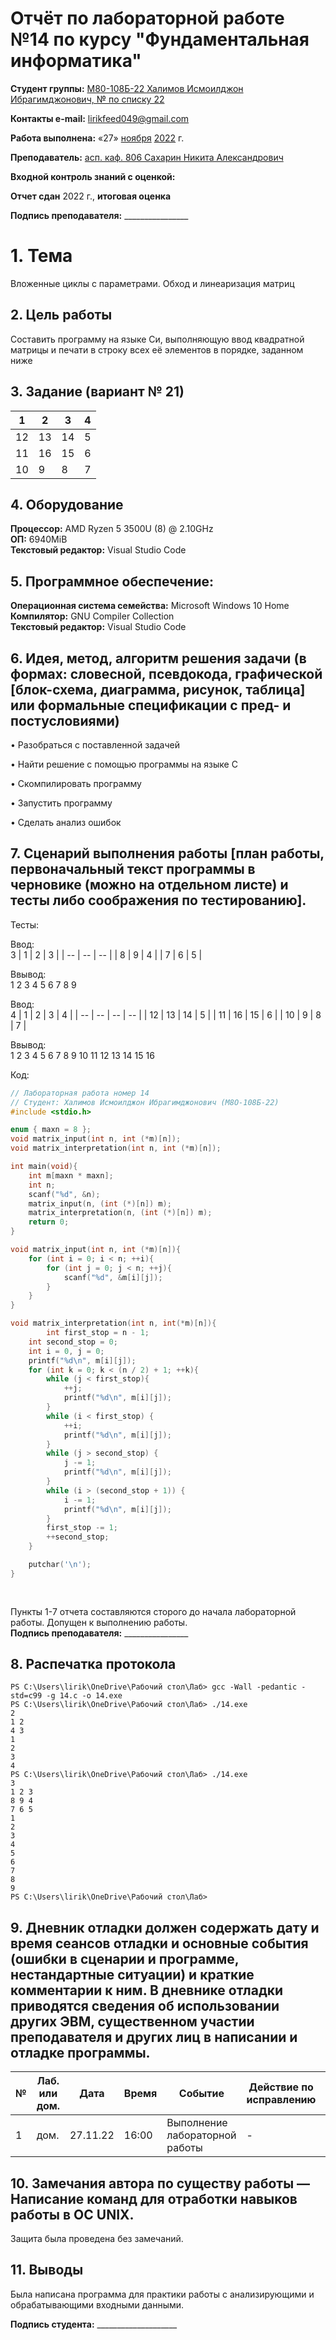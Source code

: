 # Отчёт по лабораторной работе №14 по курсу "Фундаментальная информатика"

<b>Студент группы:</b> <ins>М80-108Б-22 Халимов Исмоилджон Ибрагимджонович, № по списку 22</ins> 

<b>Контакты e-mail:</b> <ins>lirikfeed049@gmail.com</ins>

<b>Работа выполнена:</b> «27» <ins>ноября</ins> <ins>2022</ins> г.

<b>Преподаватель:</b> <ins>асп. каф. 806 Сахарин Никита Александрович</ins>

<b>Входной контроль знаний с оценкой:</b> <ins></ins>

<b>Отчет сдан</b>  <ins></ins>  <ins> </ins> 2022 г., <b>итоговая оценка</b>  <ins></ins>

<b>Подпись преподавателя:</b> ________________


# 1. Тема
Вложенные циклы с параметрами. Обход и линеаризация матриц
## 2. Цель работы
Составить программу на языке Си, выполняющую ввод квадратной матрицы и печати в строку всех её элементов в порядке, заданном ниже
## 3. Задание (вариант № 21)
| 1 | 2 | 3 | 4 |
| -- | --- | --- | --- |
| 12 | 13 | 14 | 5 |
| 11 | 16 | 15 | 6 |
| 10 | 9 | 8 | 7 |
## 4. Оборудование
<b>Процессор:</b> AMD Ryzen 5 3500U (8) @ 2.10GHz<br/>
<b>ОП:</b> 6940MiB<br/>
<b>Текстовый редактор:</b> Visual Studio Code <br/>
## 5. Программное обеспечение:
<b>Операционная система семейства:</b> Microsoft Windows 10 Home <br/>
<b>Компилятор:</b> GNU Compiler Collection <br/>
<b>Текстовый редактор:</b> Visual Studio Code <br/>
## 6. Идея, метод, алгоритм решения задачи (в формах: словесной, псевдокода, графической [блок-схема, диаграмма, рисунок, таблица] или формальные спецификации с пред- и постусловиями)

• Разобраться с поставленной задачей

• Найти решение с помощью программы на языке С

•	Скомпилировать программу

•	Запустить программу

•   Сделать анализ ошибок


## 7. Сценарий выполнения работы [план работы, первоначальный текст программы в черновике (можно на отдельном листе) и тесты либо соображения по тестированию]. 
Тесты:

Ввод:    
3
| 1 | 2 | 3 |
| -- | -- | -- |
| 8 | 9 | 4 | 
| 7 | 6 | 5 | 

Ввывод:    
1 2 3 4 5 6 7 8 9

Ввод:    
4
| 1 | 2 | 3 | 4 |
| -- | -- | -- | -- |
| 12 | 13 | 14 | 5 |
| 11 | 16 | 15 | 6 |
| 10 | 9 | 8 | 7 |

Ввывод:    
1 2 3 4 5 6 7 8 9 10 11 12 13 14 15 16


Код:
``` c:14.c
// Лабораторная работа номер 14
// Студент: Халимов Исмоилджон Ибрагимджонович (М8О-108Б-22)
#include <stdio.h>

enum { maxn = 8 };
void matrix_input(int n, int (*m)[n]);
void matrix_interpretation(int n, int (*m)[n]);

int main(void){
    int m[maxn * maxn];
    int n;
    scanf("%d", &n);
    matrix_input(n, (int (*)[n]) m);
    matrix_interpretation(n, (int (*)[n]) m);
    return 0;
}

void matrix_input(int n, int (*m)[n]){
    for (int i = 0; i < n; ++i){
        for (int j = 0; j < n; ++j){
            scanf("%d", &m[i][j]);
        }
    }
}

void matrix_interpretation(int n, int(*m)[n]){
        int first_stop = n - 1;
    int second_stop = 0;
    int i = 0, j = 0;
    printf("%d\n", m[i][j]);
    for (int k = 0; k < (n / 2) + 1; ++k){
        while (j < first_stop){
            ++j;  
            printf("%d\n", m[i][j]);
        }
        while (i < first_stop) {
            ++i;
            printf("%d\n", m[i][j]);
        }
        while (j > second_stop) {
            j -= 1;
            printf("%d\n", m[i][j]);
        }
        while (i > (second_stop + 1)) {
            i -= 1;
            printf("%d\n", m[i][j]);
        }
        first_stop -= 1;
        ++second_stop;
    }

    putchar('\n');
}
                                 
                                 

```

Пункты 1-7 отчета составляются сторого до начала лабораторной работы.
Допущен к выполнению работы.  
<b>Подпись преподавателя:</b> ________________
## 8. Распечатка протокола 
```
PS C:\Users\lirik\OneDrive\Рабочий стол\Лаб> gcc -Wall -pedantic -std=c99 -g 14.c -o 14.exe
PS C:\Users\lirik\OneDrive\Рабочий стол\Лаб> ./14.exe
2
1 2
4 3
1
2
3
4
PS C:\Users\lirik\OneDrive\Рабочий стол\Лаб> ./14.exe
3
1 2 3
8 9 4
7 6 5
1
2
3
4
5
6
7
8
9
PS C:\Users\lirik\OneDrive\Рабочий стол\Лаб>

```

## 9. Дневник отладки должен содержать дату и время сеансов отладки и основные события (ошибки в сценарии и программе, нестандартные ситуации) и краткие комментарии к ним. В дневнике отладки приводятся сведения об использовании других ЭВМ, существенном участии преподавателя и других лиц в написании и отладке программы.

| № |  Лаб. или дом. | Дата | Время | Событие | Действие по исправлению | Примечание |
| ------ | ------ | ------ | ------ | ------ | ------ | ------ |
| 1 | дом. | 27.11.22 | 16:00 | Выполнение лабораторной работы | - | - |
## 10. Замечания автора по существу работы — Написание команд для отработки навыков работы в ОС UNIX.
Защита была проведена без замечаний.
## 11. Выводы
Была написана программа для практики работы с анализирующими и обрабатывающими входными данными.


<b>Подпись студента:</b> ____________________


